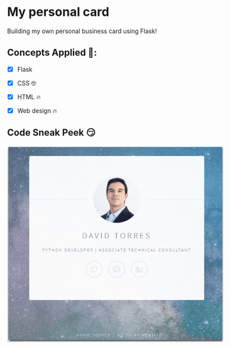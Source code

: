 # My personal card
Building my own personal business card using Flask!

## Concepts Applied 🧐:
- [x] Flask

- [x] CSS 🤓

- [x] HTML 🔥

- [x] Web design 🔥

## Code Sneak Peek 😏
![image](image1.gif)